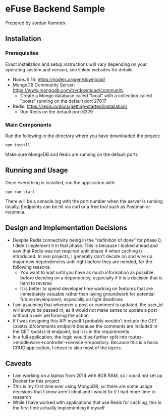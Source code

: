 # eFuse Backend Sample
Prepared by Jordan Komnick

## Installation
### Prerequisites
Exact installation and setup instructions will vary depending on your operating system and version, see linked websites for details
- NodeJS 16: https://nodejs.org/en/download/
- MongoDB Community Server: https://www.mongodb.com/try/download/community
  - Create a Mongo database called "local" with a collection called "posts" running on the default port 27017
- Redis: https://redis.io/docs/getting-started/installation/
  - Run Redis on the default port 6379

### Main Components
Run the following in the directory where you have downloaded the project:

`npm install`

Make sure MongoDB and Redis are running on the default ports

## Running and Usage
Once everything is installed, run the application with:

`npm run start`

There will be a console log with the port number when the server is running locally. Endpoints can be hit via curl or a free tool such as Postman or Insomnia.

## Design and Implementation Decisions
- Despite Redis connectivity being in the "definition of done" for phase 0, I didn't implement it in that phase. This is because I looked ahead and saw that Redis was not required until phase 4 when caching is introduced. In real projects, I generally don't decide on and wire up major new dependencies until right before they are needed, for the following reasons:
  - You want to wait until you have as much information as possible before deciding on a dependency, especially if it is a decision that is hard to reverse
  - It is better to spend developer time working on features that are immediately valuable rather than laying groundwork for potential future development, especially on tight deadlines
- I am assuming that whenever a post or comment is updated, the user_id will always be passed in, as it would not make sense to update a post without a user performing the action
- If I was designing this API myself I probably wouldn't include the GET /posts/:id/comments endpoint because the comments are included in the GET /posts/:id endpoint, but it is in the requirements
- In a full application, the logic would be further split into routes->middleware->controller->service->repository. Because this is a basic CRUD application, I chose to skip most of the layers.

## Caveats
- I am working on a laptop from 2014 with 8GB RAM, so I could not set up Docker for this project
- This is my first time ever using MongoDB, so there are some usage decisions that I know aren't ideal and I would fix if I had more time to research
- While I have worked with applications that use Redis for caching, this is the first time actually implementing it myself